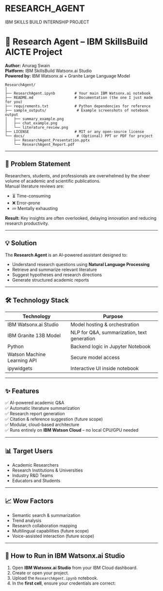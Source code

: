 # RESEARCH_AGENT
IBM SKILLS BUILD INTERNSHIP PROJECT

# 🚀 Research Agent – IBM SkillsBuild AICTE Project

**Author:** Anurag Swain  
**Platform:** IBM SkillsBuild Watsonx.ai Studio  
**Powered by:** IBM Watsonx.ai + Granite Large Language Model

    ResearchAgent/
    │
    ├── ResearchAgent.ipynb         # Your main IBM Watsonx.ai notebook
    ├── README.md                   # Documentation (the one I just made for you)
    ├── requirements.txt            # Python dependencies for reference
    ├── sample_outputs/              # Example screenshots of notebook output
    │   ├── summary_example.png
    │   ├── chat_example.png
    │   └── literature_review.png
    ├── LICENSE                     # MIT or any open-source license
    └── docs/                        # (Optional) PPT or PDF for project
        ├── ResearchAgent_Presentation.pptx
        └── ResearchAgent_Report.pdf

---

## 📌 Problem Statement
Researchers, students, and professionals are overwhelmed by the sheer volume of academic and scientific publications.  
Manual literature reviews are:
- ⏳ Time-consuming
- ❌ Error-prone
- 💤 Mentally exhausting  

**Result:** Key insights are often overlooked, delaying innovation and reducing research productivity.

---

## 💡 Solution
The **Research Agent** is an AI-powered assistant designed to:
- Understand research questions using **Natural Language Processing**
- Retrieve and summarize relevant literature
- Suggest hypotheses and research directions
- Generate structured academic reports

---

## 🛠 Technology Stack
| Technology          | Purpose |
|---------------------|---------|
| IBM Watsonx.ai Studio | Model hosting & orchestration |
| IBM Granite 13B Model | NLP for Q&A, summarization, text generation |
| Python              | Backend logic in Jupyter Notebook |
| Watson Machine Learning API | Secure model access |
| ipywidgets          | Interactive UI inside notebook |

---

## ✨ Features
✅ AI-powered academic Q&A  
✅ Automatic literature summarization  
✅ Research report generation  
✅ Citation & reference suggestion (future scope)  
✅ Modular, cloud-based architecture  
✅ Runs entirely on **IBM Watson Cloud** – no local CPU/GPU needed  

---

## 📊 Target Users
- Academic Researchers
- Research Institutions & Universities
- Industry R&D Teams
- Educators and Students

---

## 📈 Wow Factors
- Semantic search & summarization  
- Trend analysis  
- Research collaboration mapping  
- Multilingual capabilities (future scope)  
- Voice-assisted interaction (future scope)  

---

## 🚀 How to Run in IBM Watsonx.ai Studio
1. Open **IBM Watsonx.ai Studio** from your IBM Cloud dashboard.
2. Create or open your project.
3. Upload the `ResearchAgent.ipynb` notebook.
4. In the **first cell**, ensure your credentials are correct:
   ```python
  
